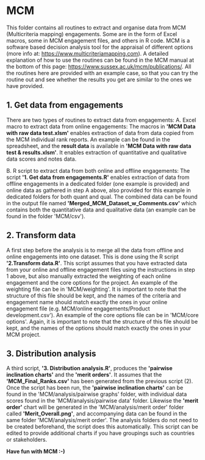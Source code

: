# MCM
This folder contains all routines to extract and organise data from MCM (Multicriteria mapping) engagements. Some are in the form of Excel macros, some in MCM engagement files, and others in R code. MCM is a software based decision analysis tool for the appraisal of different options (more info at: https://www.multicriteriamapping.com). A detailed explanation of how to use the routines can be found in the MCM manual at the bottom of this page: https://www.sussex.ac.uk/mcm/publications/. All the routines here are provided with an example case, so that you can try the routine out and see whether the results you get are similar to the ones we have provided. 

## 1.	Get data from engagements 
There are two types of routines to extract data from engagements:
A. Excel macro to extract data from online engagements: 
The macros in __'MCM Data with raw data test.xlsm'__ enables extraction of data from data copied from the MCM individual rank reports. An example can be found in the spreadsheet, and the __result data__ is available in __'MCM Data with raw data test & results.xlsm'__. It enables extraction of quantitative and qualitative data scores and notes data. 
 
B. R script to extract data from both online and offline engagements:
The script __'1. Get data from engagements.R'__ enables extraction of data from offline engagements in a dedicated folder (one example is provided) and online data as gathered in step A above, also provided for this example in dedicated folders for both quant and qual. The combined data can be found in the output file named __'Merged_MCM_Dataset_w_Comments.csv'__ which contains both the quantitative data and qualitative data (an example can be found in the folder 'MCM/csv'). 

## 2.	Transform data
A first step before the analysis is to merge all the data from offline and online engagements into one dataset. This is done using the R script __'2.Transform data.R'__. This script assumes that you have extracted data from your online and offline engagement files using the instructions in step 1 above, but also manually extracted the weighting of each online engagement and the core options for the project. An example of the weighting file can be in 'MCM/weighting'. It is important to note that the structure of this file should be kept, and the names of the criteria and engagement name should match exactly the ones in your online engagement file (e.g. MCM/online engagements/Product development.csv'). An example of the core options file can be in 'MCM/core options'. Again, it is important to note that the structure of this file should be kept, and the names of the options should match exactly the ones in your MCM project.

## 3.	Distribution analysis
A third script, __'3. Distribution analysis.R'__, produces the __'pairwise inclination charts'__ and the __'merit orders'__. It assumes that the __'MCM_Final_Ranks.csv'__ has been generated from the previous script (2). Once the script has been run, the __'pairwise inclination charts'__ can be found in the 'MCM/analysis/pairwise graphs' folder, with individual data scores found in the 'MCM/analysis/pairwise data' folder. Likewise the __'merit order'__ chart will be generated in the 'MCM/analysis/merit order' folder called __'Merit_Overall.png'__, and accompanying data can be found in the same folder 'MCM/analysis/merit order'. The analysis folders do not need to be created beforehand, the script does this automatically. This script can be edited to provide additional charts if you have groupings such as countries or stakeholders. 

__Have fun with MCM :-)__
